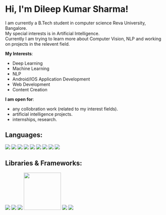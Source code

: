 # Hi, I'm Dileep Kumar Sharma!
I am currently a B.Tech student in computer science Reva University,  Bangalore. <br>
My special interests is in Artificial Intelligence. <br>
Currently I am trying to learn more about Computer Vision, NLP and working on projects in the relevent field.
 
**My Interests**:
  - Deep Learning
  - Machine Learning
  - NLP
  - Android/IOS Application Development
  - Web Development
  - Content Creation

**I am open for**:
  - any collobration work (related to my interest fields).
  - artificial intelligence projects.
  - internships, research.
  
## Languages:

  <p align = "left">
    <img src="https://img.icons8.com/color/48/000000/python--v2.png"/>
    <img src="https://img.icons8.com/color/48/000000/java-coffee-cup-logo--v1.png"/>
    <img src="https://img.icons8.com/color/48/000000/c-programming.png"/>
    <img src="https://img.icons8.com/color/48/000000/c-plus-plus-logo.png"/>
    <img src="https://img.icons8.com/color/48/000000/dart.png"/>
    <img src="https://img.icons8.com/color/48/000000/swift.png"/>
    <img src="https://img.icons8.com/color/48/000000/javascript--v1.png"/>
    <img src="https://img.icons8.com/color/48/000000/kotlin.png"/>
    <img src="https://img.icons8.com/external-tal-revivo-color-tal-revivo/48/000000/external-r-project-a-free-software-environment-for-statistical-computing-and-graphics-logo-color-tal-revivo.png"/>
  </p>
  
## Libraries & Frameworks:
  
  <p align = "left">
    <img src="https://img.icons8.com/color/48/000000/tensorflow.png"/>
    <img src="https://img.icons8.com/color/48/000000/numpy.png"/>
    <img src="https://img.icons8.com/color/48/000000/opencv.png"/>
    <img src="https://github.com/scikit-learn/scikit-learn/blob/main/doc/logos/scikit-learn-logo-small.png?raw=true" width="120"/>
    <img src="https://api.iconify.design/logos/pytorch.svg?width=48&height=48"/>
    <img src="https://api.iconify.design/simple-icons/keras.svg?color=%23f05340&width=48&height=48"/>
  </p>
  
  
  
  
  
  
  
